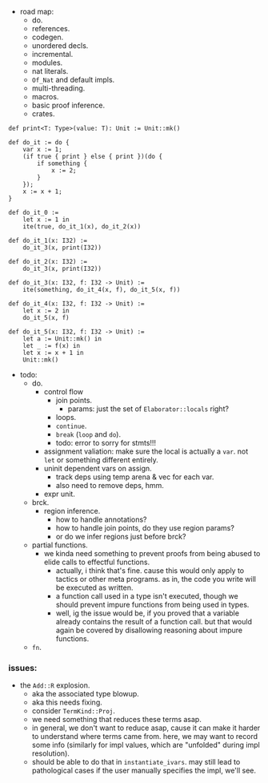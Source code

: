 
- road map:
    - do.
    - references.
    - codegen.
    - unordered decls.
    - incremental.
    - modules.
    - nat literals.
    - `Of_Nat` and default impls.
    - multi-threading.
    - macros.
    - basic proof inference.
    - crates.


```
def print<T: Type>(value: T): Unit := Unit::mk()

def do_it := do {
    var x := 1;
    (if true { print } else { print })(do {
        if something {
            x := 2;
        }
    });
    x := x + 1;
}

def do_it_0 :=
    let x := 1 in
    ite(true, do_it_1(x), do_it_2(x))

def do_it_1(x: I32) :=
    do_it_3(x, print(I32))

def do_it_2(x: I32) :=
    do_it_3(x, print(I32))

def do_it_3(x: I32, f: I32 -> Unit) :=
    ite(something, do_it_4(x, f), do_it_5(x, f))

def do_it_4(x: I32, f: I32 -> Unit) :=
    let x := 2 in
    do_it_5(x, f)

def do_it_5(x: I32, f: I32 -> Unit) :=
    let a := Unit::mk() in
    let _ := f(x) in
    let x := x + 1 in
    Unit::mk()

```


- todo:
    - do.
        - control flow
            - join points.
                - params: just the set of `Elaborator::locals` right?
            - loops.
            - `continue`.
            - `break` (`loop` and `do`).
            - todo: error to sorry for stmts!!!
        - assignment valiation: make sure the local is actually a `var`.
          not `let` or something different entirely.
        - uninit dependent vars on assign.
            - track deps using temp arena & vec for each var.
            - also need to remove deps, hmm.
        - expr unit.
    - brck.
        - region inference.
            - how to handle annotations?
            - how to handle join points, do they use region params?
            - or do we infer regions just before brck?
    - partial functions.
        - we kinda need something to prevent proofs from
          being abused to elide calls to effectful functions.
            - actually, i think that's fine. cause this would only apply
              to tactics or other meta programs.
              as in, the code you write will be executed as written.
            - a function call used in a type isn't executed,
              though we should prevent impure functions from being used
              in types.
            - well, ig the issue would be, if you proved that a variable
              already contains the result of a function call.
              but that would again be covered by disallowing reasoning
              about impure functions.
    - `fn`.


### issues:

- the `Add::R` explosion.
    - aka the associated type blowup.
    - aka this needs fixing.
    - consider `TermKind::Proj`.
    - we need something that reduces these terms asap.
    - in general, we don't want to reduce asap, cause it can make it harder
      to understand where terms came from.
      here, we may want to record some info (similarly for impl values,
      which are "unfolded" during impl resolution).
    - should be able to do that in `instantiate_ivars`. may still lead to
      pathological cases if the user manually specifies the impl, we'll see.


